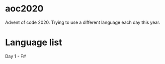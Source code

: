# aoc2020
Advent of code 2020.
Trying to use a different language each day this year.

# Language list
Day 1 - F#
